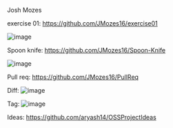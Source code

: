 Josh Mozes

exercise 01: https://github.com/JMozes16/exercise01

![image](https://user-images.githubusercontent.com/85561037/172091839-6f21e959-889d-4bff-87e4-e3d1e31e41fc.png)

Spoon knife: https://github.com/JMozes16/Spoon-Knife

![image](https://user-images.githubusercontent.com/85561037/172089704-4f7b6237-3cc8-4e67-8ae0-825f1b51ff82.png)

Pull req: https://github.com/JMozes16/PullReq

Diff: ![image](https://user-images.githubusercontent.com/85561037/172091156-c8fba906-de3e-4f64-9546-d236bc328393.png)

Tag: ![image](https://user-images.githubusercontent.com/85561037/172091430-a2398b48-7214-4378-94fa-ccec8b767398.png)

Ideas: https://github.com/aryash14/OSSProjectIdeas
